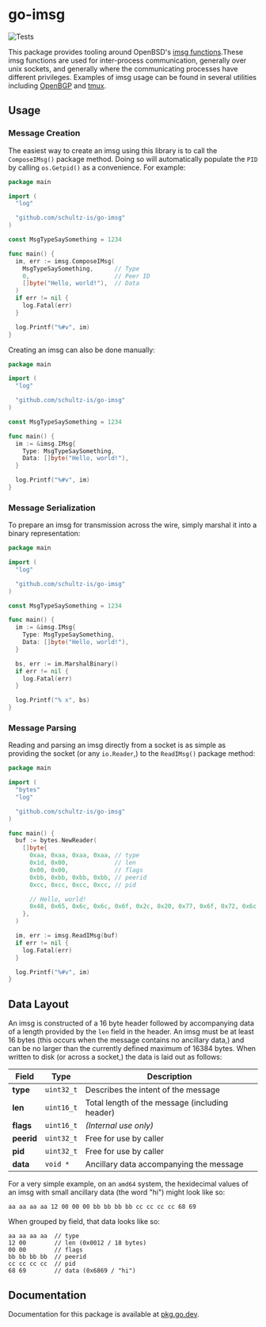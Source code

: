 # go-imsg

![Tests](https://github.com/schultz-is/go-imsg/workflows/Tests/badge.svg)

This package provides tooling around OpenBSD's
[imsg functions](https://man.openbsd.org/imsg_init.3).These imsg functions are
used for inter-process communication, generally over unix sockets, and generally
where the communicating processes have different privileges. Examples of imsg
usage can be found in several utilities including [OpenBGP](http://openbgp.org/)
and [tmux](https://github.com/tmux/tmux).


## Usage

### Message Creation

The easiest way to create an imsg using this library is to call the
`ComposeIMsg()` package method. Doing so will automatically populate the `PID`
by calling `os.Getpid()` as a convenience. For example:

```go
package main

import (
  "log"

  "github.com/schultz-is/go-imsg"
)

const MsgTypeSaySomething = 1234

func main() {
  im, err := imsg.ComposeIMsg(
    MsgTypeSaySomething,      // Type
    0,                        // Peer ID
    []byte("Hello, world!"),  // Data
  )
  if err != nil {
    log.Fatal(err)
  }

  log.Printf("%#v", im)
}
```

Creating an imsg can also be done manually:

```go
package main

import (
  "log"

  "github.com/schultz-is/go-imsg"
)

const MsgTypeSaySomething = 1234

func main() {
  im := &imsg.IMsg{
    Type: MsgTypeSaySomething,
    Data: []byte("Hello, world!"),
  }

  log.Printf("%#v", im)
}
```

### Message Serialization

To prepare an imsg for transmission across the wire, simply marshal it into a
binary representation:

```go
package main

import (
  "log"

  "github.com/schultz-is/go-imsg"
)

const MsgTypeSaySomething = 1234

func main() {
  im := &imsg.IMsg{
    Type: MsgTypeSaySomething,
    Data: []byte("Hello, world!"),
  }

  bs, err := im.MarshalBinary()
  if err != nil {
    log.Fatal(err)
  }

  log.Printf("% x", bs)
}
```

### Message Parsing

Reading and parsing an imsg directly from a socket is as simple as providing the
socket (or any `io.Reader`,) to the `ReadIMsg()` package method:

```go
package main

import (
  "bytes"
  "log"

  "github.com/schultz-is/go-imsg"
)

func main() {
  buf := bytes.NewReader(
    []byte{
      0xaa, 0xaa, 0xaa, 0xaa, // type
      0x1d, 0x00,             // len
      0x00, 0x00,             // flags
      0xbb, 0xbb, 0xbb, 0xbb, // peerid
      0xcc, 0xcc, 0xcc, 0xcc, // pid

      // Hello, world!
      0x48, 0x65, 0x6c, 0x6c, 0x6f, 0x2c, 0x20, 0x77, 0x6f, 0x72, 0x6c, 0x64, 0x21,
    },
  )

  im, err := imsg.ReadIMsg(buf)
  if err != nil {
    log.Fatal(err)
  }

  log.Printf("%#v", im)
}
```


## Data Layout

An imsg is constructed of a 16 byte header followed by accompanying data of a
length provided by the `len` field in the header. An imsg must be at least 16
bytes (this occurs when the message contains no ancillary data,) and can be no
larger than the currently defined maximum of 16384 bytes. When written to disk
(or across a socket,) the data is laid out as follows:

| Field      | Type       | Description                                    |
|------------|------------|------------------------------------------------|
| **type**   | `uint32_t` | Describes the intent of the message            |
| **len**    | `uint16_t` | Total length of the message (including header) |
| **flags**  | `uint16_t` | _(Internal use only)_                          |
| **peerid** | `uint32_t` | Free for use by caller                         |
| **pid**    | `uint32_t` | Free for use by caller                         |
| **data**   | `void *`   | Ancillary data accompanying the message        |

For a very simple example, on an `amd64` system, the hexidecimal values of an
imsg with small ancillary data (the word "hi") might look like so:

```
aa aa aa aa 12 00 00 00 bb bb bb bb cc cc cc cc 68 69
```

When grouped by field, that data looks like so:

```
aa aa aa aa  // type
12 00        // len (0x0012 / 18 bytes)
00 00        // flags
bb bb bb bb  // peerid
cc cc cc cc  // pid
68 69        // data (0x6869 / "hi")
```


## Documentation

Documentation for this package is available at
[pkg.go.dev](https://pkg.go.dev/github.com/schultz-is/go-imsg?tab=doc).
